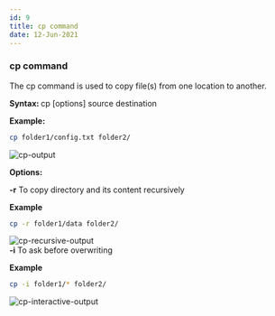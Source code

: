 ```yaml
---
id: 9
title: cp command
date: 12-Jun-2021
---
```


### cp command

The cp command is used to copy file(s) from one location to another.

<p class="lc-paragraph">
<strong>Syntax:&nbsp;</strong>cp [options] source destination
</p>

<p class="lc-paragraph">
<strong>Example:</strong>
</p>

```bash
cp folder1/config.txt folder2/
```

<img class='lc-img' src='https://user-images.githubusercontent.com/43666833/173221770-7658c96c-ec9d-438a-9183-884d754731fc.gif' alt='cp-output'>

<p class="lc-paragraph"><strong>Options:</strong></p>

<div class="command-option">
    <strong>-r</strong>
    <span>To copy directory and its content recursively</span>
</div>

**Example**

```bash
cp -r folder1/data folder2/
```

<img class='lc-img' src='https://user-images.githubusercontent.com/43666833/173222136-362dbd74-8b0f-4e06-8917-1ff2cd3622b5.gif' alt='cp-recursive-output'>

<div class="command-option">
    <strong>-i</strong>
    <span>To ask before overwriting</span>
</div>

**Example**

```bash
cp -i folder1/* folder2/
```

<img class='lc-img' src='https://user-images.githubusercontent.com/43666833/173222637-0a0f8705-66f0-4d0b-9e2e-79c06834c98b.gif' alt='cp-interactive-output'>
